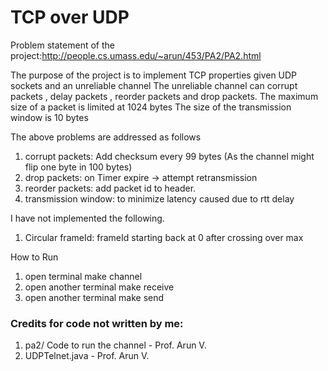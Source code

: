 # TCP over UDP


Problem statement of the project:http://people.cs.umass.edu/~arun/453/PA2/PA2.html


The purpose of the project is to implement TCP properties given UDP sockets and an unreliable channel
The unreliable channel can corrupt packets , delay packets , reorder packets and drop packets.
The maximum size of a packet is limited at 1024 bytes
The size of the transmission window is 10 bytes


The above problems are addressed as follows
1. corrupt packets: Add checksum every 99 bytes (As the channel might flip one byte in 100 bytes)
2. drop packets: on Timer expire -> attempt retransmission
3. reorder packets: add packet id to header.
4. transmission window: to minimize latency caused due to rtt delay


I have not implemented the following.
1. Circular frameId: frameId starting back at 0 after crossing over max


How to Run
1. open terminal
   make channel
2. open another terminal
   make receive
3. open another terminal
   make send


### Credits for code not written by me:
1. pa2/
  Code to run the channel - Prof. Arun V.
2. UDPTelnet.java - Prof. Arun V.

